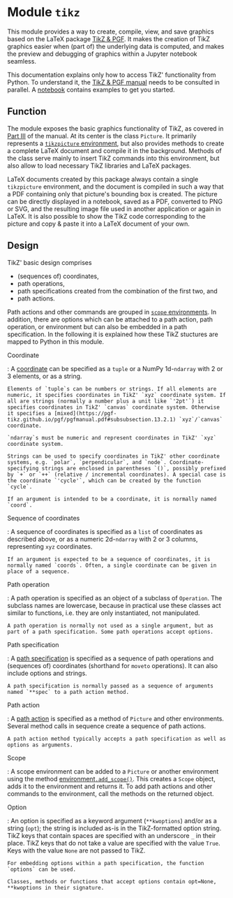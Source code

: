 # Module `tikz`

This module provides a way to create, compile, view, and save graphics based on the LaTeX package [TikZ & PGF](https://ctan.org/pkg/pgf). It makes the creation of TikZ graphics easier when (part of) the underlying data is computed, and makes the preview and debugging of graphics within a Jupyter notebook seamless.

This documentation explains only how to access TikZ' functionality from Python. To understand it, the [TikZ & PGF manual](https://pgf-tikz.github.io/pgf/pgfmanual.pdf) needs to be consulted in parallel. A [notebook](https://nbviewer.jupyter.org/github/allefeld/pytikz/blob/master/pytikz.ipynb) contains examples to get you started.


## Function

The module exposes the basic graphics functionality of TikZ, as covered in [Part III](https://pgf-tikz.github.io/pgf/pgfmanual.pdf#part.3) of the manual. At its center is the class `Picture`. It primarily represents a [<code>tikzpicture</code> environment](https://pgf-tikz.github.io/pgf/pgfmanual.pdf#subsubsection.12.2.1), but also provides methods to create a complete LaTeX document and compile it in the background. Methods of the class serve mainly to insert TikZ commands into this environment, but also allow to load necessary TikZ libraries and LaTeX packages.

LaTeX documents created by this package always contain a single `tikzpicture` environment, and the document is compiled in such a way that a PDF containing only that picture's bounding box is created. The picture can be directly displayed in a notebook, saved as a PDF, converted to PNG or SVG, and the resulting image file used in another application or again in LaTeX. It is also possible to show the TikZ code corresponding to the picture and copy & paste it into a LaTeX document of your own.


## Design

TikZ' basic design comprises

-   (sequences of) coordinates,
-   path operations,
-   path specifications created from the combination of the first two, and
-   path actions.

Path actions and other commands are grouped in [<code>scope</code> environments](https://pgf-tikz.github.io/pgf/pgfmanual.pdf#subsubsection.12.3.1). In addition, there are options which can be attached to a path action, path operation, or environment but can also be embedded in a path specification. In the following it is explained how these TikZ stuctures are mapped to Python in this module. 

Coordinate

:   A [coordinate](https://pgf-tikz.github.io/pgf/pgfmanual.pdf#subsection.13.2) can be specified as a `tuple` or a NumPy 1d-`ndarray` with 2 or 3 elements, or as a string.

    Elements of `tuple`s can be numbers or strings. If all elements are numeric, it specifies coordinates in TikZ' `xyz` coordinate system. If all are strings (normally a number plus a unit like `'2pt'`) it specifies coordinates in TikZ' `canvas` coordinate system. Otherwise it specifies a [mixed](https://pgf-tikz.github.io/pgf/pgfmanual.pdf#subsubsection.13.2.1) `xyz`/`canvas` coordinate.

    `ndarray`s must be numeric and represent coordinates in TikZ' `xyz` coordinate system.
   
    Strings can be used to specify coordinates in TikZ' other coordinate systems, e.g. `polar`, `perpendicular`, and `node`. Coordinate-specifying strings are enclosed in parentheses `()`, possibly prefixed by `+` or `++` (relative / incremental coordinates). A special case is the coordinate `'cycle'`, which can be created by the function `cycle`.

    If an argument is intended to be a coordinate, it is normally named `coord`.

Sequence of coordinates

:   A sequence of coordinates is specified as a `list` of coordinates as described above, or as a numeric 2d-`ndarray` with 2 or 3 columns, representing `xyz` coordinates.

    If an argument is expected to be a sequence of coordinates, it is normally named `coords`. Often, a single coordinate can be given in place of a sequence.

Path operation

:   A path operation is specified as an object of a subclass of `Operation`. The subclass names are lowercase, because in practical use these classes act similar to functions, i.e. they are only instantiated, not manipulated.
   
    A path operation is normally not used as a single argument, but as part of a path specification. Some path operations accept options.

Path specification

:   A [path specification](https://pgf-tikz.github.io/pgf/pgfmanual.pdf#section.14) is specified as a sequence of path operations and  (sequences of) coordinates (shorthand for `moveto` operations). It can also include options and strings.

    A path specification is normally passed as a sequence of arguments named `**spec` to a path action method.

Path action

:   A [path action](https://pgf-tikz.github.io/pgf/pgfmanual.pdf#section.15) is specified as a method of `Picture` and other environments. Several method calls in sequence create a sequence of path actions.

    A path action method typically accepts a path specification as well as options as arguments.

Scope

:   A scope environment can be added to a `Picture` or another environment using the method [environment<code>.add_scope()</code>](#tikz.Scope.addscope). This creates a `Scope` object, adds it to the environment and returns it. To add path actions and other commands to the environment, call the methods on the returned object.


Option

:   An option is specified as a keyword argument (`**kwoptions`) and/or as a string (`opt`); the string is included as-is in the TikZ-formatted option string. TikZ keys that contain spaces are specified with an underscore `_` in their place. TikZ keys that do not take a value are specified with the value `True`. Keys with the value `None` are not passed to TikZ.

    For embedding options within a path specification, the function `options` can be used.

    Classes, methods or functions that accept options contain opt=None, **kwoptions in their signature.
 
